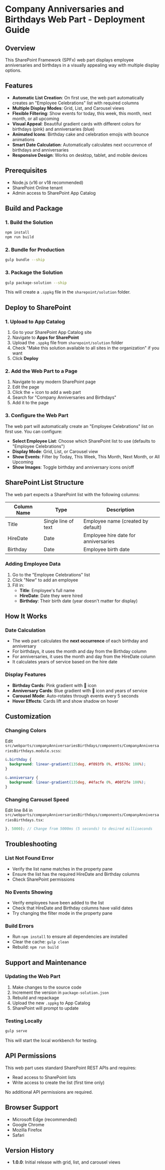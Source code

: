 # Company Anniversaries and Birthdays Web Part - Deployment Guide

## Overview
This SharePoint Framework (SPFx) web part displays employee anniversaries and birthdays in a visually appealing way with multiple display options.

## Features
- **Automatic List Creation**: On first use, the web part automatically creates an "Employee Celebrations" list with required columns
- **Multiple Display Modes**: Grid, List, and Carousel views
- **Flexible Filtering**: Show events for today, this week, this month, next month, or all upcoming
- **Visual Appeal**: Beautiful gradient cards with different colors for birthdays (pink) and anniversaries (blue)
- **Animated Icons**: Birthday cake and celebration emojis with bounce animations
- **Smart Date Calculation**: Automatically calculates next occurrence of birthdays and anniversaries
- **Responsive Design**: Works on desktop, tablet, and mobile devices

## Prerequisites
- Node.js (v16 or v18 recommended)
- SharePoint Online tenant
- Admin access to SharePoint App Catalog

## Build and Package

### 1. Build the Solution
```bash
npm install
npm run build
```

### 2. Bundle for Production
```bash
gulp bundle --ship
```

### 3. Package the Solution
```bash
gulp package-solution --ship
```

This will create a `.sppkg` file in the `sharepoint/solution` folder.

## Deploy to SharePoint

### 1. Upload to App Catalog
1. Go to your SharePoint App Catalog site
2. Navigate to **Apps for SharePoint**
3. Upload the `.sppkg` file from `sharepoint/solution` folder
4. Check "Make this solution available to all sites in the organization" if you want
5. Click **Deploy**

### 2. Add the Web Part to a Page
1. Navigate to any modern SharePoint page
2. Edit the page
3. Click the + icon to add a web part
4. Search for "Company Anniversaries and Birthdays"
5. Add it to the page

### 3. Configure the Web Part
The web part will automatically create an "Employee Celebrations" list on first use. You can configure:
- **Select Employee List**: Choose which SharePoint list to use (defaults to "Employee Celebrations")
- **Display Mode**: Grid, List, or Carousel view
- **Show Events**: Filter by Today, This Week, This Month, Next Month, or All Upcoming
- **Show Images**: Toggle birthday and anniversary icons on/off

## SharePoint List Structure

The web part expects a SharePoint list with the following columns:

| Column Name | Type | Description |
|------------|------|-------------|
| Title | Single line of text | Employee name (created by default) |
| HireDate | Date | Employee hire date for anniversaries |
| Birthday | Date | Employee birth date |

### Adding Employee Data
1. Go to the "Employee Celebrations" list
2. Click "New" to add an employee
3. Fill in:
   - **Title**: Employee's full name
   - **HireDate**: Date they were hired
   - **Birthday**: Their birth date (year doesn't matter for display)

## How It Works

### Date Calculation
- The web part calculates the **next occurrence** of each birthday and anniversary
- For birthdays, it uses the month and day from the Birthday column
- For anniversaries, it uses the month and day from the HireDate column
- It calculates years of service based on the hire date

### Display Features
- **Birthday Cards**: Pink gradient with 🎂 icon
- **Anniversary Cards**: Blue gradient with 🎉 icon and years of service
- **Carousel Mode**: Auto-rotates through events every 5 seconds
- **Hover Effects**: Cards lift and show shadow on hover

## Customization

### Changing Colors
Edit `src/webparts/companyAnniversariesBirthdays/components/CompanyAnniversariesBirthdays.module.scss`:

```scss
&.birthday {
  background: linear-gradient(135deg, #f093fb 0%, #f5576c 100%);
}

&.anniversary {
  background: linear-gradient(135deg, #4facfe 0%, #00f2fe 100%);
}
```

### Changing Carousel Speed
Edit line 84 in `src/webparts/companyAnniversariesBirthdays/components/CompanyAnniversariesBirthdays.tsx`:

```typescript
}, 5000); // Change from 5000ms (5 seconds) to desired milliseconds
```

## Troubleshooting

### List Not Found Error
- Verify the list name matches in the property pane
- Ensure the list has the required HireDate and Birthday columns
- Check SharePoint permissions

### No Events Showing
- Verify employees have been added to the list
- Check that HireDate and Birthday columns have valid dates
- Try changing the filter mode in the property pane

### Build Errors
- Run `npm install` to ensure all dependencies are installed
- Clear the cache: `gulp clean`
- Rebuild: `npm run build`

## Support and Maintenance

### Updating the Web Part
1. Make changes to the source code
2. Increment the version in `package-solution.json`
3. Rebuild and repackage
4. Upload the new `.sppkg` to App Catalog
5. SharePoint will prompt to update

### Testing Locally
```bash
gulp serve
```
This will start the local workbench for testing.

## API Permissions
This web part uses standard SharePoint REST APIs and requires:
- Read access to SharePoint lists
- Write access to create the list (first time only)

No additional API permissions are required.

## Browser Support
- Microsoft Edge (recommended)
- Google Chrome
- Mozilla Firefox
- Safari

## Version History
- **1.0.0**: Initial release with grid, list, and carousel views
